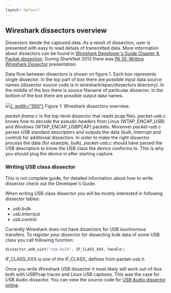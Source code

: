 ```yaml
---
layout: default
---
```


Wireshark dissectors overview
-----------------------------

Dissectors deode the captured data. As a result of dissection, user is presented with easy to read details of transmitted data. More information about dissectors can be found in [Wireshark Developer's Guide Chapter 9. Packet dissection](http://www.wireshark.org/docs/wsdg_html_chunked/ChapterDissection.html). During Sharkfest 2013 there was [PA 10: Writing Wireshark Dissector](http://sharkfest.wireshark.org/sharkfest.13/presentations/PA-10_Writing-a-Wireshark-Dissector_Graham-Bloice.zip) presentation.

Data flow between dissectors is shown on figure 1. Each box represents single dissector. In the top part of box there are possible input data source names (dissector source code is in wireshark/epan/dissectors directory). In the middle of the box there is source filename of particular dissector. In the bottom of the box there are possible output data names.

[![](images/wireshark_dissectors.png){: width="560"}](images/wireshark_dissectors.png "Figure 1: Wireshark dissectors overview.")
Figure 1: Wireshark dissectors overview.

_packet-frame.c_ is the top-level dissector that reads pcap files. _packet-usb.c_ knows how to decode the pseudo-headers from Linux (WTAP\_ENCAP\_USB) and Windows (WTAP\_ENCAP\_USBPCAP) packets. Moreover _packet-usb.c_ parses USB standard descriptors and outputs the data (bulk, interrupt and control) for additional dissection. In order to make the right dissector process the data (for example, bulk), _packet-usb.c_ should have parsed the USB descriptors to know the USB class the device conforms to. This is why you should plug the device in after starting capture.

### Writing USB class dissector

This is not complete guide, for detailed information about how to write dissector check out the Developer's Guide.

When writing USB class dissector you will be mostly interested in following dissector tables:

*   usb.bulk
*   usb.interrput
*   usb.control

Currently Wireshark does not have dissectors for USB isochronous transfers. To register your dissector for dissecting bulk data of some USB class you call following function:

```c
dissector_add_uint("usb.bulk", IF_CLASS_XXX, handle);
```

IF\_CLASS\_XXX is one of the IF\_CLASS\_ defines from packet-usb.h.

Once you write Wireshark USB dissector it most likely will work out-of-box both with USBPcap traces and Linux USB captures. This was the case for USB Audio dissector. You can view the source code for [USB Audio dissector online](http://code.wireshark.org/git/?p=wireshark;a=blob;f=epan/dissectors/packet-usb-audio.c;hb=HEAD).
